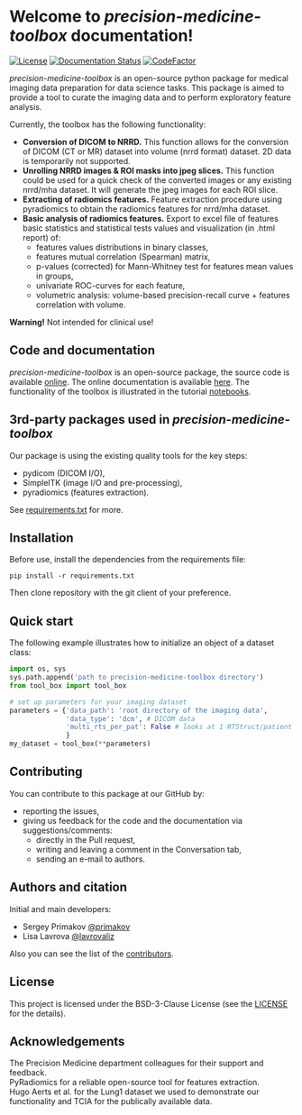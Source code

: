 # Welcome to *precision-medicine-toolbox* documentation!
[![License](https://img.shields.io/github/license/precision-medicine-um/precision_medicine_toolbox)](https://opensource.org/licenses/BSD-3-Clause)
[![Documentation Status](https://readthedocs.org/projects/precision-medicine-toolbox/badge/?version=latest)](https://precision-medicine-toolbox.readthedocs.io/en/latest/?badge=latest)
[![CodeFactor](https://www.codefactor.io/repository/github/primakov/precision-medicine-toolbox/badge)](https://www.codefactor.io/repository/github/primakov/precision-medicine-toolbox)

*precision-medicine-toolbox* is an open-source python package for medical imaging data preparation for data science tasks. 
This package is aimed to provide a tool to curate the imaging data and to perform exploratory feature analysis.  

Currently, the toolbox has the following functionality:  
  
* **Conversion of DICOM to NRRD.** This function allows for the conversion of DICOM (CT or MR) dataset into volume (nrrd format) dataset. 2D data is temporarily not supported.  
* **Unrolling NRRD images & ROI masks into jpeg slices.** This function could be used for a quick check of the converted images or any existing nrrd/mha dataset. It will generate the jpeg images for each ROI slice.  
* **Extracting of radiomics features.** Feature extraction procedure using pyradiomics to obtain the radiomics features for nrrd/mha dataset.  
* **Basic analysis of radiomics features.** Export to excel file of features basic statistics and statistical tests values and visualization (in .html report) of:  
    * features values distributions in binary classes,
    * features mutual correlation (Spearman) matrix,
    * p-values (corrected) for Mann-Whitney test for features mean values in groups,
    * univariate ROC-curves for each feature,
    * volumetric analysis: volume-based precision-recall curve + features correlation with volume.

**Warning!** Not intended for clinical use!

## Code and documentation
*precision-medicine-toolbox* is an open-source package, the source code is available [online](https://github.com/primakov/precision-medicine-toolbox). 
The online documentation is available [here](http://precision-medicine-toolbox.readthedocs.io/). 
The functionality of the toolbox is illustrated in the tutorial [notebooks](https://github.com/primakov/precision-medicine-toolbox/tree/master/examples).
## 3rd-party packages used in *precision-medicine-toolbox*
Our package is using the existing quality tools for the key steps:

* pydicom (DICOM I/O),
* SimpleITK (image I/O and pre-processing),
* pyradiomics (features extraction).

See [requirements.txt](https://github.com/primakov/precision-medicine-toolbox/blob/master/requirements.txt) for more.
## Installation
Before use, install the dependencies from the requirements file:  
```
pip install -r requirements.txt   
```  
Then clone repository with the git client of your preference.
## Quick start
The following example illustrates how to initialize an object of a dataset class:  
```python
import os, sys
sys.path.append('path to precision-medicine-toolbox directory')
from tool_box import tool_box

# set up parameters for your imaging dataset
parameters = {'data_path': 'root directory of the imaging data',
              'data_type': 'dcm', # DICOM data
              'multi_rts_per_pat': False # looks at 1 RTStruct/patient only
              }
my_dataset = tool_box(**parameters)
```
## Contributing
You can contribute to this package at our GitHub by:  

* reporting the issues,
* giving us feedback for the code and the documentation via suggestions/comments:
    * directly in the Pull request,
    * writing and leaving a comment in the Conversation tab,
    * sending an e-mail to authors.
## Authors and citation
Initial and main developers:  

* Sergey Primakov [@primakov](https://github.com/primakov)
* Lisa Lavrova [@lavrovaliz](https://github.com/lavrovaliz)

Also you can see the list of the [contributors](https://github.com/primakov/precision-medicine-toolbox/graphs/contributors).
## License
This project is licensed under the BSD-3-Clause License 
(see the [LICENSE](https://github.com/precision-medicine-um/precision_medicine_toolbox/blob/master/LICENSE) for the details).
## Acknowledgements  
The Precision Medicine department colleagues for their support and feedback.  
PyRadiomics for a reliable open-source tool for features extraction.  
Hugo Aerts et al. for the Lung1 dataset we used to demonstrate our functionality 
and TCIA for the publically available data.
